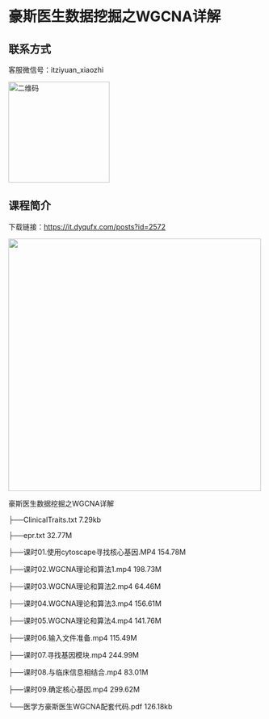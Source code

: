 # 豪斯医生数据挖掘之WGCNA详解

## 联系方式

客服微信号：itziyuan_xiaozhi

<img src="https://ziyuanyun.oss-cn-guangzhou.aliyuncs.com/common/20240614073449/666b82192834a.jpg" width="200" height="200" alt="二维码">

## 课程简介

下载链接：https://it.dyqufx.com/posts?id=2572

<img src="https://ziyuanyun.oss-cn-guangzhou.aliyuncs.com/yun/20240515184112/66449148d6505.jpg" width="500" alt="">

  豪斯医生数据挖掘之WGCNA详解



 ├──ClinicalTraits.txt 7.29kb

 ├──epr.txt 32.77M

 ├──课时01.使用cytoscape寻找核心基因.MP4 154.78M

 ├──课时02.WGCNA理论和算法1.mp4 198.73M

 ├──课时03.WGCNA理论和算法2.mp4 64.46M

 ├──课时04.WGCNA理论和算法3.mp4 156.61M

 ├──课时05.WGCNA理论和算法4.mp4 141.76M

 ├──课时06.输入文件准备.mp4 115.49M

 ├──课时07.寻找基因模块.mp4 244.99M

 ├──课时08.与临床信息相结合.mp4 83.01M

 ├──课时09.确定核心基因.mp4 299.62M

 └──医学方豪斯医生WGCNA配套代码.pdf 126.18kb

  